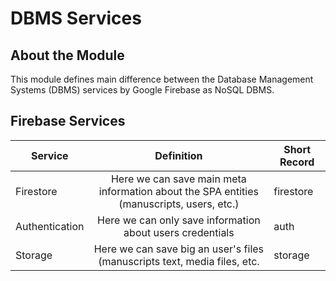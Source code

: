 # DBMS Services

## About the Module

This module defines main difference between the Database Management Systems (DBMS)
services by Google Firebase as NoSQL DBMS.

## Firebase Services

| Service        |                                        Definition                                        | Short Record |
| -------------- | :--------------------------------------------------------------------------------------: | ------------ |
| Firestore      | Here we can save main meta information about the SPA entities (manuscripts, users, etc.) | firestore    |
| Authentication |                Here we can only save information about users credentials                 | auth         |
| Storage        |        Here we can save big an user's files (manuscripts text, media files, etc.         | storage      |
